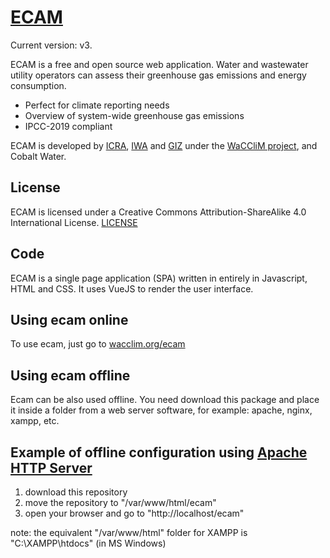 # [ECAM](https://wacclim.org/ecam)
Current version: v3.

ECAM is a free and open source web application. Water and wastewater utility
operators can assess their greenhouse gas emissions and energy consumption.

- Perfect for climate reporting needs
- Overview of system-wide greenhouse gas emissions
- IPCC-2019 compliant

ECAM is developed by
[ICRA](https://icra.cat),
[IWA](https://www.iwa-network.org) and
[GIZ](https://www.giz.de/) under the
[WaCCliM project](https://wacclim.org/), and Cobalt Water.

## License
ECAM is licensed under a Creative Commons Attribution-ShareAlike 4.0
International License. [LICENSE](LICENSE)

## Code
ECAM is a single page application (SPA) written in entirely in Javascript, HTML
and CSS. It uses VueJS to render the user interface.

## Using ecam online
To use ecam, just go to [wacclim.org/ecam](https://wacclim.org/ecam)

## Using ecam offline
Ecam can be also used offline. You need download this package and place it
inside a folder from a web server software, for example: apache, nginx, xampp,
etc.

## Example of offline configuration using [Apache HTTP Server](http://httpd.apache.org/)
1. download this repository
2. move the repository to "/var/www/html/ecam"
3. open your browser and go to "http://localhost/ecam"

note: the equivalent "/var/www/html" folder for XAMPP is "C:\XAMPP\htdocs" (in MS Windows)

